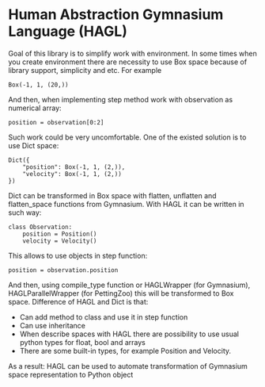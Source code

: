 # Human Abstraction Gymnasium Language (HAGL)
Goal of this library is to simplify work with environment. In some times when you create environment there are 
necessity to use Box space because of library support, simplicity and etc. For example
```
Box(-1, 1, (20,))
```
And then, when implementing step method work with observation as numerical array:
```
position = observation[0:2]
```
Such work could be very uncomfortable. One of the existed solution is to use Dict space:
```
Dict({
    "position": Box(-1, 1, (2,)),
    "velocity": Box(-1, 1, (2,))
})
```
Dict can be transformed in Box space with flatten, unflatten and flatten_space functions from Gymnasium.
With HAGL it can be written in such way:
```
class Observation:
    position = Position()
    velocity = Velocity()
```
This allows to use objects in step function:
```
position = observation.position
```
And then, using compile_type function or HAGLWrapper (for Gymnasium), HAGLParallelWrapper (for PettingZoo) this will be
transformed to Box space. Difference of HAGL and Dict is that:
* Can add method to class and use it in step function
* Can use inheritance
* When describe spaces with HAGL there are possibility to use usual python types for float, bool and arrays
* There are some built-in types, for example Position and Velocity. 

As a result: HAGL can be used to automate transformation of Gymnasium space representation to Python object